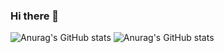 ### Hi there 👋
![Anurag's GitHub stats](https://github-readme-stats.vercel.app/api?username=MuhammadSafwan456&count_private=true)
![Anurag's GitHub stats](https://github-readme-stats.vercel.app/api?username=MuhammadSafwan456&show_icons=true&theme=tokyonight)
<!--
**MuhammadSafwan456/MuhammadSafwan456** is a ✨ _special_ ✨ repository because its `README.md` (this file) appears on your GitHub profile.

Here are some ideas to get you started:

- 🔭 I’m currently working on ...
- 🌱 I’m currently learning ...
- 👯 I’m looking to collaborate on ...
- 🤔 I’m looking for help with ...
- 💬 Ask me about ...
- 📫 How to reach me: ...
- 😄 Pronouns: ...
- ⚡ Fun fact: ...
-->
